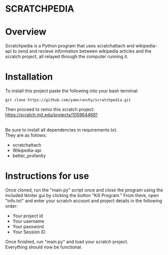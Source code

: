# SCRATCHPEDIA

# Overview

Scratchpedia is a Python program that uses scratchattach and wikipedia-api to send and recieve information between wikipedia articles and the scratch project, all relayed through the computer running it.

# Installation

To install this project paste the following into your bash terminal:  
```
git clone https://github.com/yamcrunchy/scratchpedia.git
```
Then proceed to remix this scratch project: https://scratch.mit.edu/projects/1059644681 <br>

<br> Be sure to install all dependencies in requirements.txt.<br>
They are as follows:  

- scratchattach
- Wikipedia-api
- better_profanity

# Instructions for use

Once cloned, run the "main.py" script once and close the program using the included tkinter gui by clicking the button "Kill Program."
From there, open "info.txt" and enter your scratch account and project details in the following order:

- Your project id
- Your username
- Your password
- Your Session ID

Once finished, run "main.py" and load your scratch project.  
Everything should now be functional.

